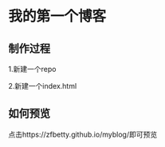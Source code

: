 # 我的第一个博客

## 制作过程 

1.新建一个repo

2.新建一个index.html

## 如何预览

点击https://zfbetty.github.io/myblog/即可预览

